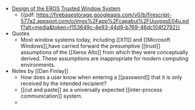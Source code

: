 - [Design of the EROS Trusted Window System](https://www.usenix.org/legacy/publications/library/proceedings/sec04/tech/full_papers/shapiro/shapiro.pdf)
    - {{pdf: https://firebasestorage.googleapis.com/v0/b/firescript-577a2.appspot.com/o/imgs%2Fapp%2Fcapabul%2FUuvpqsE04u.pdf?alt=media&token=f153649c-4e93-44d9-b769-46dc104f2792}}
- Quotes
    - Most window systems today, including [[X11]] and [[Microsoft Windows]],have carried forward the presumptive [[trust]] assumptions of the [[Xerox Alto]] from which they were conceptually derived. These assumptions are inappropriate for modern computing environments.
- Notes by [[Dan Finlay]]
    - How does a user know when entering a [[password]] that it is only received by the intended recipient?
    - [[cut and paste]] as a universally expected [[inter-process communication]] system.
    - 
